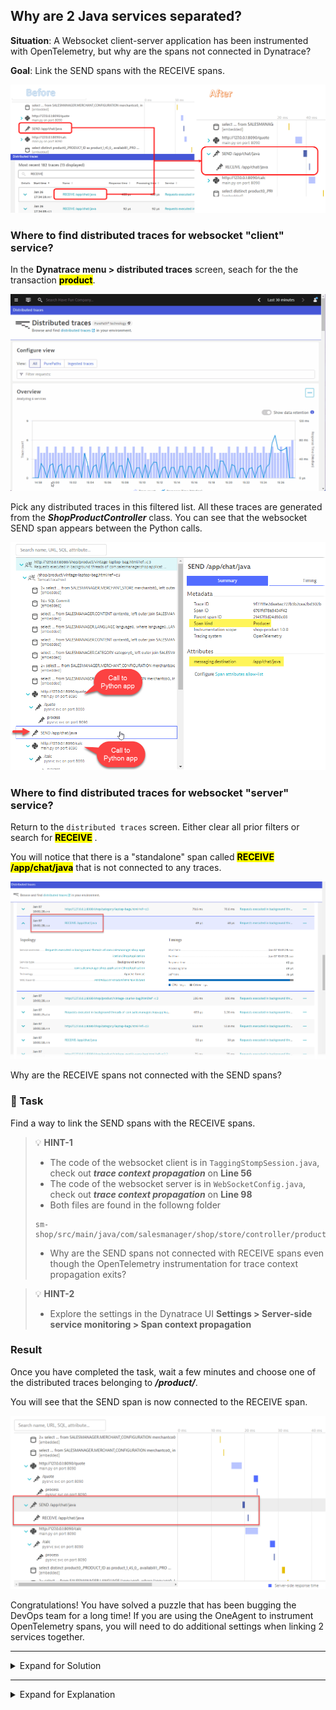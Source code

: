 ## Why are 2 Java services separated?

**Situation**: A Websocket client-server application has been instrumented with OpenTelemetry, but why are the spans not connected in Dynatrace?

**Goal**: Link the SEND spans with the RECEIVE spans.

![before-after](../../../assets/images/05-02-b4-aft.png)

### Where to find distributed traces for websocket "client" service?

In the **Dynatrace menu > distributed traces** screen, seach for the the transaction <mark>**product**</mark>.

![distributed traces](../../../assets/images/05-02-traces-product.gif)

Pick any distributed traces in this filtered list. All these traces are generated from the ***ShopProductController*** class. You can see that the websocket SEND span appears between the Python calls.

![distributed traces](../../../assets/images/05-02-traces-product2.png)

### Where to find distributed traces for websocket "server" service?

Return to the `distributed traces` screen. Either clear all prior filters or search for <mark>**RECEIVE**</mark> . 

You will notice that there is a "standalone" span called <mark>**RECEIVE /app/chat/java**</mark> that is not connected to any traces.

![websocket span](../../../assets/images/05-02-websocketserver-span1.png)

Why are the RECEIVE spans not connected with the SEND spans?

### 📌 Task

Find a way to link the SEND spans with the RECEIVE spans.

> 💡 **HINT-1**
> - The code of the websocket client is in `TaggingStompSession.java`, check out ***trace context propagation*** on **Line 56**
> - The code of the websocket server is in `WebSocketConfig.java`, check out ***trace context propagation*** on **Line 98**
> - Both files are found in the followng folder
>
> ```
> sm-shop/src/main/java/com/salesmanager/shop/store/controller/product
> ```
> - Why are the SEND spans not connected with RECEIVE spans even though the OpenTelemetry instrumentation for trace context propagation exits?

> 💡 **HINT-2**
> - Explore the settings in the Dynatrace UI **Settings > Server-side service monitoring > Span context propagation**

### Result

Once you have completed the task, wait a few minutes and choose one of the distributed traces belonging to ***/product/***.

You will see that the SEND span is now connected to the RECEIVE span.

![websocket span](../../../assets/images/05-02-websocketserver-result.png)

Congratulations! You have solved a puzzle that has been bugging the DevOps team for a long time! If you are using the OneAgent to instrument OpenTelemetry spans, you will need to do additional settings when linking 2 services together.

---

<details>
  <summary>Expand for Solution</summary>

  ### Solution
  Configure Dynatrace to allow for trace context propagation.
  1. Navigate to **Settings > Server-side service monitoring**.
  1. Expand it and select  **Span context propagation**.
  1. Click on <mark>**Add item** </mark> button.
  1. Give a name to the rule.
  1. Under the ***Matches*** header, click on <mark>**Add item** </mark> button.

  ![websocket span](../../../assets/images/05-02-spancontext-config1.png)

  Configure the **match** ruleset using the following:
  - Source: <mark>**Spand Kind**</mark>
  - Value: <mark>**Producer**</mark>

  ![websocket span](../../../assets/images/05-02-spancontext-config2.png)

  💡 **Important:** Remember to click on <mark>**Save changes** </mark>.

  The final configuration screen should look like this:

  ![websocket span](../../../assets/images/05-02-spancontext-configFinal.png)
</details>

---

<details>
  <summary>Expand for Explanation</summary>

  ### Explanation
  Let's take a closer look at the meta-data of the RECEIVE span, created from the `WebSocketConfig.java` class.

  ![websocket span](../../../assets/images/05-02-websocketserver-span2.png)

  As we are using the OneAgent to handle the OpenTelemetry spans in Java, the OneAgent automatically recognizes the OpenTelemetry API as well. This is evident if you look at the **code** tab.

  ![websocket span](../../../assets/images/05-02-websocketserver-span-code.png)

  Another part of the meta-data is the traceid

  ![websocket span](../../../assets/images/05-02-websocketserver-meta-traceid.png)

  It turns out that the OneAgent automatically generates a new trace ID as the OneAgent has no knowledge of the caller service or java method, so it assumes that this OpenTelemetry span is the "***originator***".

  This is a common scenario when a mix of OneAgent and OpenTelemetry is used. Unless the OneAgent is able to automatically instrument the ***calling method***, otherwise, the spans will never be linked. To resolve this, we could
  1. hunt for the code and manually instrument via OpenTelemetry, or
  1. use the UI in Dyntrace to configure **Span context propagation** settings (do not need to write complicated code)

  By configuring the **Span context propagation** settings, we are telling Dynatrace that if it recognizes a certain SpanKind, attribute, scope etc., propagate the span context so that the traces can be connected. More details can be found in the Dynatrace online documentation [Span context propagation](https://www.dynatrace.com/support/help/shortlink/span-settings#span-context-propagation)
</details>